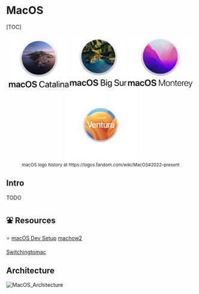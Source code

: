 # MacOS


[TOC]

<div align="center">
    <img src="../../../../../Assets/Pics/latest-20221217132855978.png" alt="MacOSCatalina.png" style="zoom:75%;" />
	<img src="../../../../../Assets/Pics/latest.png" alt="MacOSBigSur.png" style="zoom:75%;" />
	<img src="../../../../../Assets/Pics/latest-20221217132659022.png" alt="MacOSMonterey.png" style="zoom:75%;" />
	<img src="../../../../../Assets/Pics/254.png" alt="Macos-ventura.png" style="zoom:75%;" />
</div>
<div align="center">
	<small>macOS logo history at <a>https://logos.fandom.com/wiki/MacOS#2022–present</a></small>
</div>



## Intro

TODO



## ⛲️ Resources
⭐️ [macOS Dev Setup](https://github.com/nicolashery/mac-dev-setup)
[machow2](https://machow2.com)

[Switchingtomac](https://www.switchingtomac.com)



## Architecture
![MacOS_Architecture](../../../../../Assets/Pics/MacOS_Architecture.svg)

